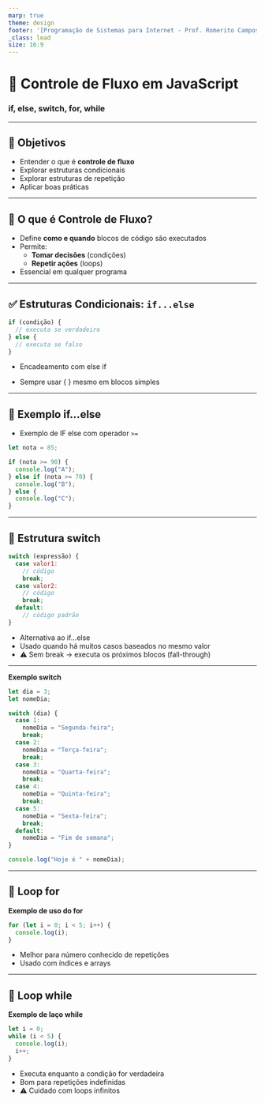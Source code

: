 ```yaml
---
marp: true
theme: design
footer: '[Programação de Sistemas para Internet - Prof. Romerito Campos - 2025](https://rocampos.github.io/)'
_class: lead
size: 16:9
---
```


# 🚀 Controle de Fluxo em JavaScript

### if, else, switch, for, while

---

## 🎯 Objetivos
- Entender o que é **controle de fluxo**
- Explorar estruturas condicionais
- Explorar estruturas de repetição
- Aplicar boas práticas

---

## 🔎 O que é Controle de Fluxo?
- Define **como e quando** blocos de código são executados
- Permite:
  - **Tomar decisões** (condições)
  - **Repetir ações** (loops)
- Essencial em qualquer programa

---

## ✅ Estruturas Condicionais: `if...else`


```js
if (condição) {
  // executa se verdadeiro
} else {
  // executa se falso
}
```

- Encadeamento com else if

- Sempre usar { } mesmo em blocos simples

---

## 🧩 Exemplo if...else

- Exemplo de IF else com operador `>=`

```js
let nota = 85;

if (nota >= 90) {
  console.log("A");
} else if (nota >= 70) {
  console.log("B");
} else {
  console.log("C");
}

```

---

## 🔀 Estrutura switch
```js
switch (expressão) {
  case valor1:
    // código
    break;
  case valor2:
    // código
    break;
  default:
    // código padrão
}
```
- Alternativa ao if...else
- Usado quando há muitos casos baseados no mesmo valor
- ⚠️ Sem break → executa os próximos blocos (fall-through)

---

**Exemplo switch**
```js
let dia = 3;
let nomeDia;

switch (dia) {
  case 1:
    nomeDia = "Segunda-feira";
    break;
  case 2:
    nomeDia = "Terça-feira";
    break;
  case 3:
    nomeDia = "Quarta-feira";
    break;
  case 4:
    nomeDia = "Quinta-feira";
    break;
  case 5:
    nomeDia = "Sexta-feira";
    break;
  default:
    nomeDia = "Fim de semana";
}

console.log("Hoje é " + nomeDia);

```

---

## 🔁 Loop for

**Exemplo de uso do for**

```js
for (let i = 0; i < 5; i++) {
  console.log(i);
}
```
- Melhor para número conhecido de repetições
- Usado com índices e arrays

---

## 🔄 Loop while

**Exemplo de laço while**

```js
let i = 0;
while (i < 5) {
  console.log(i);
  i++;
}
```

- Executa enquanto a condição for verdadeira
- Bom para repetições indefinidas
- ⚠️ Cuidado com loops infinitos